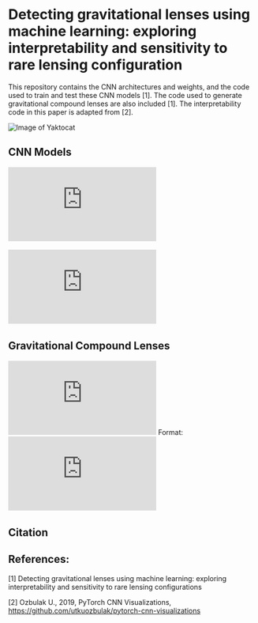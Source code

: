 # Detecting gravitational lenses using machine learning: exploring interpretability and sensitivity to rare lensing configuration
This repository contains the CNN architectures and weights, and the code used to train and test these CNN models [1]. The code used to generate gravitational compound lenses are also included [1]. The interpretability code in this paper is adapted from [2]. 

![Image of Yaktocat](https://octodex.github.com/images/yaktocat.png)
## CNN Models

![OU-66_3](https://github.com/JoshWilde/LensFindery-McLensFinderFace/files/6982721/OU-66_3.pdf)

![OU-200-4BANDS-CLEAR_3](https://github.com/JoshWilde/LensFindery-McLensFinderFace/files/6982719/OU-200-4BANDS-CLEAR_3.pdf)
## Gravitational Compound Lenses
![GitHub Logo](https://github.com/JoshWilde/LensFindery-McLensFinderFace/OU-200-4BANDS-CLEAR_3.pdf)
Format: ![Alt Text](https://github.com/JoshWilde/LensFindery-McLensFinderFace/blob/main/OU-200-4BANDS-CLEAR_3.pdf)
## Citation


## References:
[1] Detecting gravitational lenses using machine learning: exploring interpretability and sensitivity to rare lensing configurations

[2] Ozbulak U., 2019, PyTorch CNN Visualizations, https://github.com/utkuozbulak/pytorch-cnn-visualizations 
